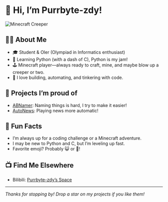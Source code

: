 # 👋 Hi, I’m Purrbyte-zdy!

![Minecraft Creeper](https://static.wikia.nocookie.net/minecraft_gamepedia/images/3/3b/Creeper_face.png)

## 🧑‍💻 About Me
- 🎓 Student & OIer (Olympiad in Informatics enthusiast)
- 🐍 Learning Python (with a dash of C), Python is my jam!
- 🕹️ Minecraft player—always ready to craft, mine, and maybe blow up a creeper or two.
- 🤩 I love building, automating, and tinkering with code.

## 🚀 Projects I’m proud of
- [ABNamer](https://github.com/Purrbyte-zdy/ABNamer): Naming things is hard, I try to make it easier!
- [AutoNews](https://github.com/Purrbyte-zdy/AutoNews): Playing news more automatic!

## 🌟 Fun Facts
- I’m always up for a coding challenge or a Minecraft adventure.
- I may be new to Python and C, but I’m leveling up fast.
- Favorite emoji? Probably 😺 or 🐍!

## 📺 Find Me Elsewhere
- Bilibili: [Purrbyte-zdy’s Space](https://space.bilibili.com/1874781419)

---

_Thanks for stopping by! Drop a star on my projects if you like them!_
